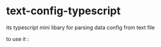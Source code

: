 # text-config-typescript
its typescript mini libary for parsing data config from text file 

to use it :
